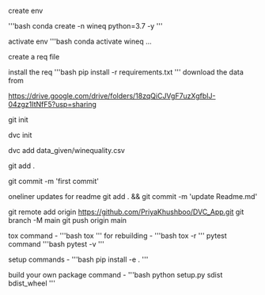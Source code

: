 create env

'''bash
conda create -n wineq python=3.7 -y
'''

activate env
'''bash
conda activate wineq
...

create a req file

install the req
'''bash
pip install -r requirements.txt
'''
download the data from

https://drive.google.com/drive/folders/18zqQiCJVgF7uzXgfbIJ-04zgz1ItNfF5?usp=sharing


git init

dvc init

dvc add data_given/winequality.csv

git add .

git commit -m 'first commit'

oneliner updates for readme
git add . && git commit -m 'update Readme.md'

git remote add origin https://github.com/PriyaKhushboo/DVC_App.git
git branch -M main
git push origin main

tox command -
'''bash
tox
'''
for rebuilding -
'''bash
tox -r
'''
pytest command
'''bash
pytest -v
'''

setup commands -
'''bash
pip install -e .
'''

build your own package command -
'''bash
python setup.py sdist bdist_wheel
'''
